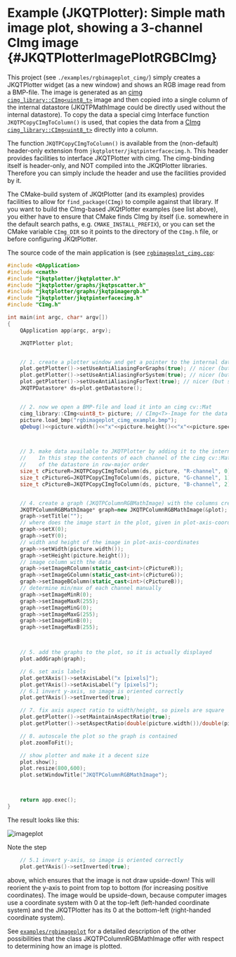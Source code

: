 # Example (JKQTPlotter): Simple math image plot, showing a 3-channel CImg image {#JKQTPlotterImagePlotRGBCImg}

This project (see `./examples/rgbimageplot_cimg/`) simply creates a JKQTPlotter widget (as a new window) and shows an RGB image read from a BMP-file. The image is generated as an [cimg](https://cimg.org/) [`cimg_library::CImg<uint8_t>`](http://cimg.eu/reference/structcimg__library_1_1CImg.html) image and then copied into a single column of the internal datastore (JKQTPMathImage could be directly used without the internal datastore).
To copy the data a special cimg Interface function `JKQTPCopyCImgToColumn()` is used, that copies the data from a [CImg](https://cimg.eu/) [`cimg_library::CImg<uint8_t>`](http://cimg.eu/reference/structcimg__library_1_1CImg.html) directly into a column.

The function `JKQTPCopyCImgToColumn()` is available from the (non-default) header-only extension from `jkqtplotter/jkqtpinterfacecimg.h`. This header provides facilities to interface JKQTPlotter with cimg. The cimg-binding itself is header-only, and NOT compiled into the JKQtPlotter libraries. Therefore you can simply include the header and use the facilities provided by it.

The CMake-build system of JKQtPlotter (and its examples) provides facilities to allow for `find_package(CImg)` to compile against that library.
If you want to build the CImg-based JKQtPlotter examples (see list above), you either have to ensure that CMake finds CImg by itself (i.e. somewhere in the default search paths, e.g. `CMAKE_INSTALL_PREFIX`), or you can set the CMake variable `CImg_DIR` so it points to the directory of the `CImg.h` file, or  before configuring JKQtPlotter.

The source code of the main application is (see [`rgbimageplot_cimg.cpp`](https://github.com/jkriege2/JKQtPlotter/tree/master/examples/rgbimageplot_cimg/rgbimageplot_cimg.cpp):

```.cpp
#include <QApplication>
#include <cmath>
#include "jkqtplotter/jkqtplotter.h"
#include "jkqtplotter/graphs/jkqtpscatter.h"
#include "jkqtplotter/graphs/jkqtpimagergb.h"
#include "jkqtplotter/jkqtpinterfacecimg.h"
#include "CImg.h"

int main(int argc, char* argv[])
{
    QApplication app(argc, argv);

    JKQTPlotter plot;


    // 1. create a plotter window and get a pointer to the internal datastore (for convenience)
    plot.getPlotter()->setUseAntiAliasingForGraphs(true); // nicer (but slower) plotting
    plot.getPlotter()->setUseAntiAliasingForSystem(true); // nicer (but slower) plotting
    plot.getPlotter()->setUseAntiAliasingForText(true); // nicer (but slower) text rendering
    JKQTPDatastore* ds=plot.getDatastore();


    // 2. now we open a BMP-file and load it into an cimg cv::Mat
    cimg_library::CImg<uint8_t> picture; // CImg<T>-Image for the data
    picture.load_bmp("rgbimageplot_cimg_example.bmp");
    qDebug()<<picture.width()<<"x"<<picture.height()<<"x"<<picture.spectrum();



    // 3. make data available to JKQTPlotter by adding it to the internal datastore.
    //    In this step the contents of each channel of the cimg cv::Mat is copied into a column
    //    of the datastore in row-major order
    size_t cPictureR=JKQTPCopyCImgToColumn(ds, picture, "R-channel", 0);
    size_t cPictureG=JKQTPCopyCImgToColumn(ds, picture, "G-channel", 1);
    size_t cPictureB=JKQTPCopyCImgToColumn(ds, picture, "B-channel", 2);


    // 4. create a graph (JKQTPColumnRGBMathImage) with the columns created above as data
    JKQTPColumnRGBMathImage* graph=new JKQTPColumnRGBMathImage(&plot);
    graph->setTitle("");
    // where does the image start in the plot, given in plot-axis-coordinates (bottom-left corner)
    graph->setX(0);
    graph->setY(0);
    // width and height of the image in plot-axis-coordinates
    graph->setWidth(picture.width());
    graph->setHeight(picture.height());
    // image column with the data
    graph->setImageRColumn(static_cast<int>(cPictureR));
    graph->setImageGColumn(static_cast<int>(cPictureG));
    graph->setImageBColumn(static_cast<int>(cPictureB));
    // determine min/max of each channel manually
    graph->setImageMinR(0);
    graph->setImageMaxR(255);
    graph->setImageMinG(0);
    graph->setImageMaxG(255);
    graph->setImageMinB(0);
    graph->setImageMaxB(255);



    // 5. add the graphs to the plot, so it is actually displayed
    plot.addGraph(graph);

    // 6. set axis labels
    plot.getXAxis()->setAxisLabel("x [pixels]");
    plot.getYAxis()->setAxisLabel("y [pixels]");
    // 6.1 invert y-axis, so image is oriented correctly
    plot.getYAxis()->setInverted(true);

    // 7. fix axis aspect ratio to width/height, so pixels are square
    plot.getPlotter()->setMaintainAspectRatio(true);
    plot.getPlotter()->setAspectRatio(double(picture.width())/double(picture.height()));

    // 8. autoscale the plot so the graph is contained
    plot.zoomToFit();

    // show plotter and make it a decent size
    plot.show();
    plot.resize(800,600);
    plot.setWindowTitle("JKQTPColumnRGBMathImage");



    return app.exec();
}

```

The result looks like this:

![imageplot](https://raw.githubusercontent.com/jkriege2/JKQtPlotter/master/screenshots/rgbimageplot_cimg.png)



Note the step
```.cpp
    // 5.1 invert y-axis, so image is oriented correctly
    plot.getYAxis()->setInverted(true);
```
above, which ensures that the image is not draw upside-down! This will reorient the y-axis to point from top to bottom (for increasing positive coordinates).
The image would be upside-down, because computer images use a coordinate system with 0 at the top-left (left-handed coordinate system) and the JKQTPlotter has its 0 at the bottom-left (right-handed coordinate system).


See [`examples/rgbimageplot`](https://github.com/jkriege2/JKQtPlotter/tree/master/examples/rgbimageplot) for a detailed description of the other possibilities that the class JKQTPColumnRGBMathImage  offer with respect to determining how an image is plotted.
